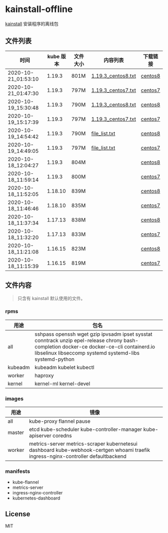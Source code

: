 # kainstall-offline

[kainstall](https://github.com/lework/kainstall) 安装程序的离线包



## 文件列表

| 时间 | kube 版本 | 文件大小 | 内容列表 | 下载链接 |
| --------- | -------- | ----------- | ----------- | ----------- |
| 2020-10-21_01:53:10 | 1.19.3 | 801M | [1.19.3_centos8.txt](./file_list/1.19.3_centos8.txt)  | [centos8](http://kainstall.oss-cn-shanghai.aliyuncs.com/1.19.3/centos8.tgz) |
| 2020-10-21_01:47:30 | 1.19.3 | 797M | [1.19.3_centos7.txt](./file_list/1.19.3_centos7.txt)  | [centos7](http://kainstall.oss-cn-shanghai.aliyuncs.com/1.19.3/centos7.tgz) |
| 2020-10-19_15:30:48 | 1.19.3 | 790M | [1.19.3_centos8.txt](./file_list/1.19.3_centos8.txt)  | [centos8](http://kainstall.oss-cn-shanghai.aliyuncs.com/1.19.3/centos8.tgz) |
| 2020-10-19_15:17:39 | 1.19.3 | 797M | [1.19.3_centos7.txt](./file_list/1.19.3_centos7.txt)  | [centos7](http://kainstall.oss-cn-shanghai.aliyuncs.com/1.19.3/centos7.tgz) |
| 2020-10-19_14:54:42 | 1.19.3 | 790M | [file_list.txt](./1.19.3/file_list.txt)  | [centos8](http://kainstall.oss-cn-shanghai.aliyuncs.com/1.19.3/centos8.tgz) |
| 2020-10-19_14:49:05 | 1.19.3 | 797M | [file_list.txt](./1.19.3/file_list.txt)  | [centos7](http://kainstall.oss-cn-shanghai.aliyuncs.com/1.19.3/centos7.tgz) |
| 2020-10-18_12:04:27 | 1.19.3 | 804M |  | [centos8](http://kainstall.oss-cn-shanghai.aliyuncs.com/1.19.3/centos8.tgz) |
| 2020-10-18_11:59:14 | 1.19.3 | 800M |  | [centos7](http://kainstall.oss-cn-shanghai.aliyuncs.com/1.19.3/centos7.tgz) |
| 2020-10-18_11:52:05 | 1.18.10 | 839M |  | [centos8](http://kainstall.oss-cn-shanghai.aliyuncs.com/1.18.10/centos8.tgz) |
| 2020-10-18_11:46:46 | 1.18.10 | 835M |  | [centos7](http://kainstall.oss-cn-shanghai.aliyuncs.com/1.18.10/centos7.tgz) |
| 2020-10-18_11:37:34 | 1.17.13 | 838M |  | [centos8](http://kainstall.oss-cn-shanghai.aliyuncs.com/1.17.13/centos8.tgz) |
| 2020-10-18_11:32:20 | 1.17.13 | 833M |  | [centos7](http://kainstall.oss-cn-shanghai.aliyuncs.com/1.17.13/centos7.tgz) |
| 2020-10-18_11:21:08 | 1.16.15 | 823M |  | [centos8](http://kainstall.oss-cn-shanghai.aliyuncs.com/1.16.15/centos8.tgz) |
| 2020-10-18_11:15:39 | 1.16.15 | 819M |  | [centos7](http://kainstall.oss-cn-shanghai.aliyuncs.com/1.16.15/centos7.tgz) |



## 文件内容

> 只含有 kainstall 默认使用的文件。

### rpms

| 用途    | 包名                                                         |
| ------- | ------------------------------------------------------------ |
| all     | sshpass openssh wget gzip ipvsadm ipset sysstat conntrack unzip epel-release chrony bash-completion docker-ce docker-ce-cli containerd.io libselinux libseccomp systemd systemd-libs systemd-python |
| kubeadm | kubeadm kubelet  kubectl                                     |
| worker  | haproxy                                                      |
| kernel  | kernel-ml kernel-devel                                       |

### images

| 用途   | 镜像                                                         |
| ------ | ------------------------------------------------------------ |
| all    | kube-proxy flannel pause                                     |
| master | etcd kube-scheduler kube-controller-manager kube-apiserver coredns |
| worker | metrics-server metrics-scraper kubernetesui dashboard kube-webhook-certgen whoami traefik ingress-nginx-controller defaultbackend |

### manifests

- kube-flannel
- metrics-server
- ingress-nginx-controller
- kubernetes-dashboard


## License

MIT
